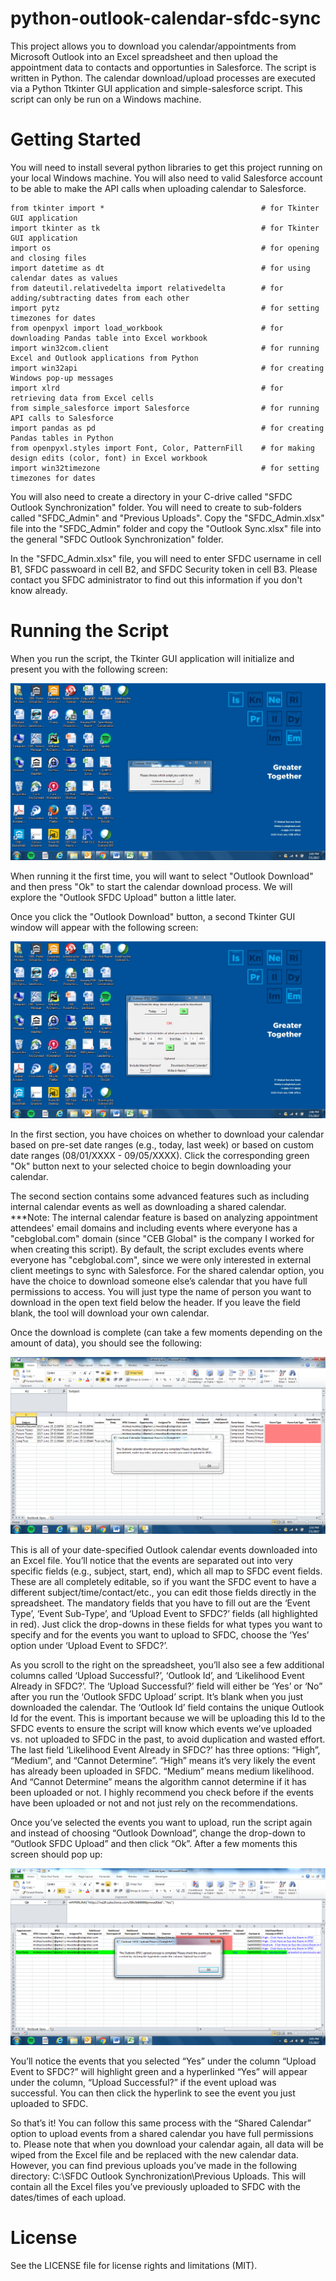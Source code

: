 # python-outlook-calendar-sfdc-sync
This project allows you to download you calendar/appointments from Microsoft Outlook into an Excel spreadsheet and then
upload the appointment data to contacts and opportunties in Salesforce. The script is written in Python. The calendar download/upload
processes are executed via a Python Ttkinter GUI application and simple-salesforce script. This script can only be run on a Windows machine.

# Getting Started
You will need to install several python libraries to get this project running on your local Windows machine. You will also need to valid Salesforce account to be able to make the API calls when uploading calendar to Salesforce.

```
from tkinter import *                                   # for Tkinter GUI application
import tkinter as tk                                    # for Tkinter GUI application
import os                                               # for opening and closing files
import datetime as dt                                   # for using calendar dates as values
from dateutil.relativedelta import relativedelta        # for adding/subtracting dates from each other
import pytz                                             # for setting timezones for dates
from openpyxl import load_workbook                      # for downloading Pandas table into Excel workbook
import win32com.client                                  # for running Excel and Outlook applications from Python
import win32api                                         # for creating Windows pop-up messages
import xlrd                                             # for retrieving data from Excel cells
from simple_salesforce import Salesforce                # for running API calls to Salesforce
import pandas as pd                                     # for creating Pandas tables in Python
from openpyxl.styles import Font, Color, PatternFill    # for making design edits (color, font) in Excel workbook
import win32timezone                                    # for setting timezones for dates
```
You will also need to create a directory in your C-drive called "SFDC Outlook Synchronization" folder. You will need to create to sub-folders called "SFDC_Admin" and "Previous Uploads". Copy the "SFDC_Admin.xlsx" file into the "SFDC_Admin" folder and copy the "Outlook Sync.xlsx" file into the general "SFDC Outlook Synchronization" folder.

In the "SFDC_Admin.xlsx" file, you will need to enter SFDC username in cell B1, SFDC passwoard in cell B2, and SFDC Security token in cell B3. Please contact you SFDC administrator to find out this information if you don't know already.

# Running the Script
When you run the script, the Tkinter GUI application will initialize and present you with the following screen:

![alt text](screenshots/GUISS1.png "Tkinter GUI Applications Window 1")

When running it the first time, you will want to select "Outlook Download" and then press "Ok" to start the calendar download process. We will explore the "Outlook SFDC Upload" button a little later.

Once you click the "Outlook Download" button, a second Tkinter GUI window will appear with the following screen:

![alt text](screenshots/GUISS2.png "Tkinter GUI Applications Window 2")

In the first section, you have choices on whether to download your calendar based on pre-set date ranges (e.g., today, last week) or based on custom date ranges (08/01/XXXX - 09/05/XXXX). Click the corresponding green "Ok" button next to your selected choice to begin downloading your calendar.

The second section contains some advanced features such as including internal calendar events as well as downloading a shared calendar. ***Note: The internal calendar feature is based on analyzing appointment attendees' email domains and including events where everyone has a "cebglobal.com" domain (since "CEB Global" is the company I worked for when creating this script). By default, the script excludes events where everyone has "cebglobal.com", since we were only interested in external client meetings to sync with Salesforce. For the shared calendar option, you have the choice to download someone else’s calendar that you have full permissions to access. You will just type the name of person you want to download in the open text field below the header. If you leave the field blank, the tool will download your own calendar.

Once the download is complete (can take a few moments depending on the amount of data), you should see the following:

![alt text](screenshots/GUISS3.png "Excel workbook with downloaded data")

This is all of your date-specified Outlook calendar events downloaded into an Excel file. You’ll notice that the events are separated out into very specific fields (e.g., subject, start, end), which all map to SFDC event fields. These are all completely editable, so if you want the SFDC event to have a different subject/time/contact/etc., you can edit those fields directly in the spreadsheet. The mandatory fields that you have to fill out are the ‘Event Type’, ‘Event Sub-Type’, and ‘Upload Event to SFDC?’ fields (all highlighted in red). Just click the drop-downs in these fields for what types you want to specify and for the events you want to upload to SFDC, choose the ‘Yes’ option under ‘Upload Event to SFDC?’.

As you scroll to the right on the spreadsheet, you’ll also see a few additional columns called ‘Upload Successful?’, ‘Outlook Id’, and ‘Likelihood Event Already in SFDC?’.  The ‘Upload Successful?’ field will either be ‘Yes’ or ‘No” after you run the ‘Outlook SFDC Upload’ script. It’s blank when you just downloaded the calendar. The ‘Outlook Id’ field contains the unique Outlook Id for the event. This is important because we will be uploading this Id to the SFDC events to ensure the script will know which events we’ve uploaded vs. not uploaded to SFDC in the past, to avoid duplication and wasted effort. The last field ‘Likelihood Event Already in SFDC?’ has three options: “High”, “Medium”, and “Cannot Determine”. “High” means it’s very likely the event has already been uploaded in SFDC. “Medium” means medium likelihood. And “Cannot Determine” means the algorithm cannot determine if it has been uploaded or not. I highly recommend you check before if the events have been uploaded or not and not just rely on the recommendations.

Once you’ve selected the events you want to upload, run the script again and instead of choosing “Outlook Download”, change the drop-down to “Outlook SFDC Upload” and then click “Ok”. After a few moments this screen should pop up:

![alt text](screenshots/GUISS4.png "Excel workbook with data that has been uploaded")

You’ll notice the events that you selected “Yes” under the column “Upload Event to SFDC?” will highlight green and a hyperlinked “Yes” will appear under the column, “Upload Successful?” if the event upload was successful. You can then click the hyperlink to see the event you just uploaded to SFDC.

So that’s it! You can follow this same process with the “Shared Calendar” option to upload events from a shared calendar you have full permissions to. Please note that when you download your calendar again, all data will be wiped from the Excel file and be replaced with the new calendar data. However, you can find previous uploads you’ve made in the following directory: C:\SFDC Outlook Synchronization\Previous Uploads. This will contain all the Excel files you’ve previously uploaded to SFDC with the dates/times of each upload.
# License
See the LICENSE file for license rights and limitations (MIT).
